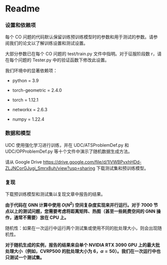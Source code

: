 # Readme


### 设置和依赖项

每个 CO 问题的代码默认保留训练预训练模型时的参数和用于测试的参数。请参阅我们的论文以了解训练设置和测试设置。

大部分参数已在每个 CO 问题的 test/train.py 文件中指明。对于征服阶段数 r，请在每个问题的 Tester.py 中的验证函数下修改此设置。

我们环境中的显著依赖项：

* python = 3.9

* torch-geometric = 2.4.0

* torch = 1.12.1

* networkx = 2.6.3

* numpy = 1.22.4

### 数据和模型

UDC 使用强化学习进行训练，并在 UDC/ATSProblemDef.py 和 UDC/OPProblemDef.py 等十个文件中演示了随机数据生成方法。

请从 Google Drive https://drive.google.com/file/d/1lVWBPvxhHDd-ZLJNCorGJugi_Smrx8uh/view?usp=sharing 下载测试集和预训练模型。

### 复现

下载预训练模型和测试集以复现文章中报告的结果。

**由于代码在 GNN 计算中使用 $O(N^2)$ 空间复杂度实现来并行运行。对于 7000 节点以上的测试问题，您需要考虑将距离矩阵、热图（甚至一些耗费空间的 GNN 操作，通常不需要）放在 CPU 上。**

随机性：如果在一次运行中运行两个测试集或使用不同的批处理大小，则会出现随机性。

**对于随机生成的实例，报告的结果来自单个 NVIDIA RTX 3090 GPU 上的最大批处理大小（例如，CVRP500 的批处理大小为 6，$\alpha=50$）。我们在一次运行中也只测试一个测试集。**
